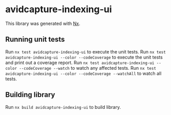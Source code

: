 # avidcapture-indexing-ui

This library was generated with [Nx](https://nx.dev).

## Running unit tests

Run `nx test avidcapture-indexing-ui` to execute the unit tests.
Run `nx test avidcapture-indexing-ui --color --codeCoverage` to execute the unit tests and print out a coverage report.
Run `nx test avidcapture-indexing-ui --color --codeCoverage --watch` to watch any affected tests.
Run `nx test avidcapture-indexing-ui --color --codeCoverage --watchAll` to watch all tests.

## Building library

Run `nx build avidcapture-indexing-ui` to build library.
